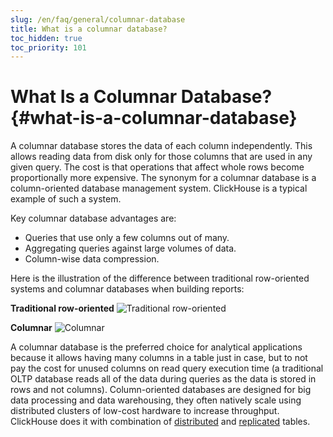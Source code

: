 ```yaml
---
slug: /en/faq/general/columnar-database
title: What is a columnar database?
toc_hidden: true
toc_priority: 101
---
```


# What Is a Columnar Database? {#what-is-a-columnar-database}

A columnar database stores the data of each column independently. This allows reading data from disk only for those columns that are used in any given query. The cost is that operations that affect whole rows become proportionally more expensive. The synonym for a columnar database is a column-oriented database management system. ClickHouse is a typical example of such a system.

Key columnar database advantages are:

- Queries that use only a few columns out of many.
- Aggregating queries against large volumes of data.
- Column-wise data compression.

Here is the illustration of the difference between traditional row-oriented systems and columnar databases when building reports:

**Traditional row-oriented**
![Traditional row-oriented](@site/docs/en/images/row-oriented.gif#)

**Columnar**
![Columnar](@site/docs/en/images/column-oriented.gif#)

A columnar database is the preferred choice for analytical applications because it allows having many columns in a table just in case, but to not pay the cost for unused columns on read query execution time (a traditional OLTP database reads all of the data during queries as the data is stored in rows and not columns). Column-oriented databases are designed for big data processing and data warehousing, they often natively scale using distributed clusters of low-cost hardware to increase throughput. ClickHouse does it with combination of [distributed](../../engines/table-engines/special/distributed.md) and [replicated](../../engines/table-engines/mergetree-family/replication.md) tables.
